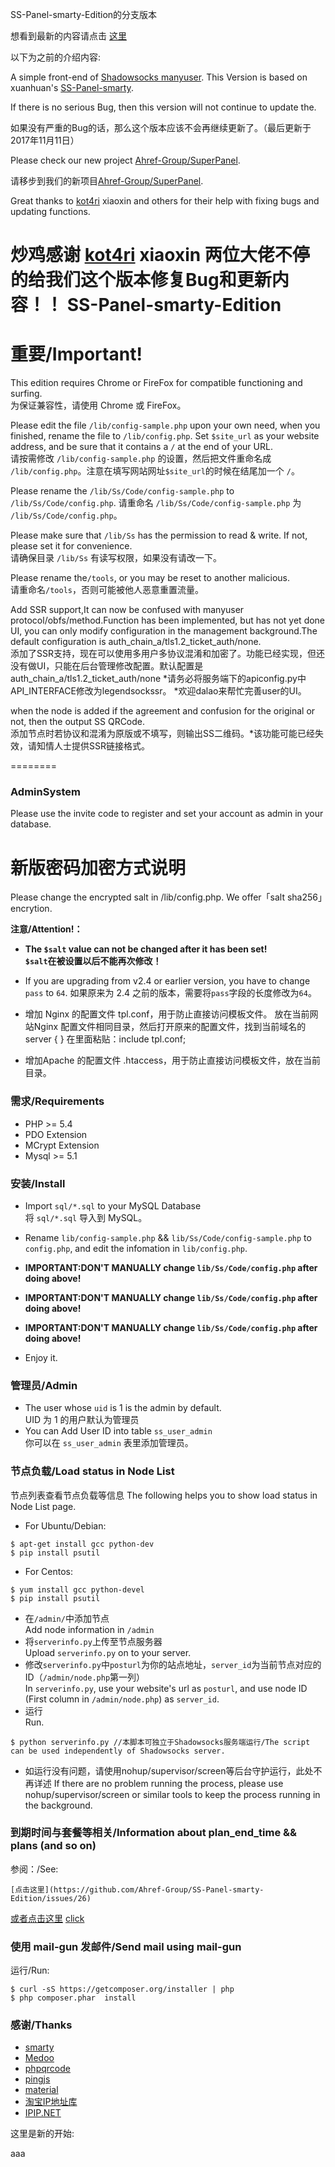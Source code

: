 SS-Panel-smarty-Edition的分支版本

想看到最新的内容请点击 <a href="#new_start" >这里</a>

以下为之前的介绍内容:

A simple front-end of [Shadowsocks manyuser](https://github.com/breakwa11/shadowsocks/tree/manyuser).
This Version is based on xuanhuan's [SS-Panel-smarty](https://github.com/xuanhuan/ss-panel).

If there is no serious Bug, then this version will not continue to update the.

如果没有严重的Bug的话，那么这个版本应该不会再继续更新了。（最后更新于2017年11月11日）

Please check our new project [Ahref-Group/SuperPanel](https://github.com/Ahref-Group/SuperPanel).

请移步到我们的新项目[Ahref-Group/SuperPanel](https://github.com/Ahref-Group/SuperPanel).

Great thanks to [kot4ri](https://zankyo.cc/) xiaoxin and others for their help with fixing bugs and updating functions.

炒鸡感谢 [kot4ri](https://zankyo.cc/) xiaoxin 两位大佬不停的给我们这个版本修复Bug和更新内容！！
SS-Panel-smarty-Edition
========

重要/Important!
========
This edition requires Chrome or FireFox for compatible functioning and surfing. <br/>
为保证兼容性，请使用 Chrome 或 FireFox。

Please edit the file `/lib/config-sample.php` upon your own need, when you finished, rename the file to `/lib/config.php`. Set `$site_url` as your website address, and be sure that it contains a `/` at the end of your URL. <br/>
请按需修改 `/lib/config-sample.php` 的设置，然后把文件重命名成 `/lib/config.php`。注意在填写网站网址`$site_url`的时候在结尾加一个 `/`。

Please rename the `/lib/Ss/Code/config-sample.php` to `/lib/Ss/Code/config.php`.
请重命名 `/lib/Ss/Code/config-sample.php` 为 `/lib/Ss/Code/config.php`。

Please make sure that `/lib/Ss` has the permission to read & write. If not, please set it for convenience. <br/>
请确保目录 `/lib/Ss` 有读写权限，如果没有请改一下。

Please rename the`/tools`, or you may be reset to another malicious.<br/>
请重命名`/tools`，否则可能被他人恶意重置流量。

Add SSR support,It can now be confused with manyuser protocol/obfs/method.Function has been implemented, but has not yet done UI, you can only modify configuration in the management background.The default configuration is auth_chain_a/tls1.2_ticket_auth/none.<br/>
添加了SSR支持，现在可以使用多用户多协议混淆和加密了。功能已经实现，但还没有做UI，只能在后台管理修改配置。默认配置是auth_chain_a/tls1.2_ticket_auth/none
*请务必将服务端下的apiconfig.py中API_INTERFACE修改为legendsockssr。
*欢迎dalao来帮忙完善user的UI。

when the node is added if the agreement and confusion for the original or not, then the output SS QRCode. <br/>
添加节点时若协议和混淆为原版或不填写，则输出SS二维码。*该功能可能已经失效，请知情人士提供SSR链接格式。

========
### AdminSystem 

Please use the invite code to register and set your account as admin in your database.

新版密码加密方式说明
========

Please change the encrypted salt in /lib/config.php.
We offer「salt sha256」encrytion.

__注意/Attention!：__

* __The `$salt` value can not be changed after it has been set!<br/>__
  __`$salt`在被设置以后不能再次修改！__
* If you are upgrading from v2.4 or earlier version, you have to change `pass` to `64`.
  如果原来为 2.4 之前的版本，需要将`pass`字段的长度修改为`64`。


* 增加 Nginx 的配置文件 tpl.conf，用于防止直接访问模板文件。 放在当前网站Nginx 配置文件相同目录，然后打开原来的配置文件，找到当前域名的server { } 在里面粘贴：include tpl.conf;
* 增加Apache 的配置文件 .htaccess，用于防止直接访问模板文件，放在当前目录。

### 需求/Requirements
* PHP >= 5.4
* PDO Extension
* MCrypt Extension
* Mysql >= 5.1

### 安装/Install
* Import `sql/*.sql` to your MySQL Database<br/>
  将 `sql/*.sql` 导入到 MySQL。
* Rename `lib/config-sample.php` && `lib/Ss/Code/config-sample.php` to `config.php`, and edit the infomation in `lib/config.php`.

* __IMPORTANT:DON'T MANUALLY change `lib/Ss/Code/config.php` after doing above!__
* __IMPORTANT:DON'T MANUALLY change `lib/Ss/Code/config.php` after doing above!__
* __IMPORTANT:DON'T MANUALLY change `lib/Ss/Code/config.php` after doing above!__

* Enjoy it.

### 管理员/Admin
* The user whose `uid` is 1 is the admin by default.<br/>
  UID 为 1 的用户默认为管理员
* You can Add User ID into table `ss_user_admin`<br/>
  你可以在 `ss_user_admin` 表里添加管理员。

### 节点负载/Load status in Node List
节点列表查看节点负载等信息
The following helps you to show load status in Node List page.
* For Ubuntu/Debian:

```
$ apt-get install gcc python-dev
$ pip install psutil
```

* For Centos:

```
$ yum install gcc python-devel
$ pip install psutil
```

* 在`/admin/`中添加节点<br/>
  Add node information in `/admin`
* 将`serverinfo.py`上传至节点服务器<br/>
  Upload `serverinfo.py` on to your server.
* 修改`serverinfo.py`中`posturl`为你的站点地址，`server_id`为当前节点对应的ID（`/admin/node.php`第一列）<br/>
  In `serverinfo.py`, use your website's url as `posturl`, and use node ID (First column in `/admin/node.php`) as `server_id`.
* 运行<br/>
  Run.

```
$ python serverinfo.py //本脚本可独立于Shadowsocks服务端运行/The script can be used independently of Shadowsocks server.
```

* 如运行没有问题，请使用nohup/supervisor/screen等后台守护运行，此处不再详述
  If there are no problem running the process, please use nohup/supervisor/screen or similar tools to keep the process running in the background.

### 到期时间与套餐等相关/Information about plan_end_time && plans (and so on)

参阅：/See:

```
[点击这里](https://github.com/Ahref-Group/SS-Panel-smarty-Edition/issues/26)
```

[或者点击这里](https://github.com/Ahref-Group/SS-Panel-smarty-Edition/issues/26)
[click](https://github.com/Ahref-Group/SS-Panel-smarty-Edition/issues/26)

### 使用 mail-gun 发邮件/Send mail using mail-gun
运行/Run:

```
$ curl -sS https://getcomposer.org/installer | php
$ php composer.phar  install
```


### 感谢/Thanks
* [smarty](https://github.com/smarty-php/smarty)
* [Medoo](https://github.com/catfan/Medoo)
* [phpqrcode](https://github.com/t0k4rt/phpqrcode)
* [pingjs](https://github.com/jdfreder/pingjs)
* [material](https://github.com/Daemonite/material)
* [淘宝IP地址库](http://ip.taobao.com)
* [IPIP.NET](https://www.ipip.net)


<a name="new_start" id="new_start">这里是新的开始:</a>

aaa